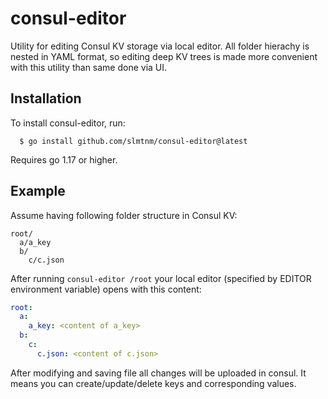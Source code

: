 # consul-editor

Utility for editing Consul KV storage via local editor. All folder 
hierachy is nested in YAML format, so editing deep KV trees is made 
more convenient with this utility than same done via UI.

## Installation
To install consul-editor, run:
```console
  $ go install github.com/slmtnm/consul-editor@latest
```
Requires go 1.17 or higher.

## Example
Assume having following folder structure in Consul KV:
```
root/
  a/a_key
  b/
    c/c.json
```

After running `consul-editor /root` your local editor (specified by 
EDITOR environment variable) opens with this content:
```yaml
root:
  a:
    a_key: <content of a_key>
  b:
    c:
      c.json: <content of c.json>
```

After modifying and saving file all changes will be uploaded in consul. It
means you can create/update/delete keys and corresponding values.